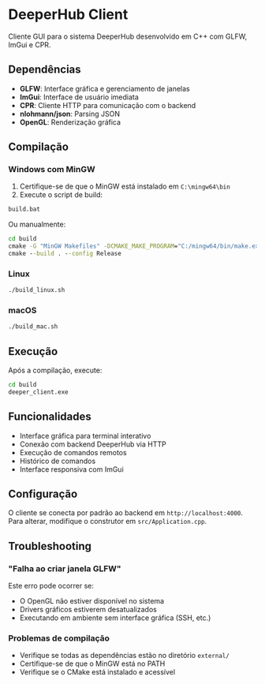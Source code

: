 # DeeperHub Client

Cliente GUI para o sistema DeeperHub desenvolvido em C++ com GLFW, ImGui e CPR.

## Dependências

- **GLFW**: Interface gráfica e gerenciamento de janelas
- **ImGui**: Interface de usuário imediata
- **CPR**: Cliente HTTP para comunicação com o backend
- **nlohmann/json**: Parsing JSON
- **OpenGL**: Renderização gráfica

## Compilação

### Windows com MinGW

1. Certifique-se de que o MinGW está instalado em `C:\mingw64\bin`
2. Execute o script de build:

```cmd
build.bat
```

Ou manualmente:

```cmd
cd build
cmake -G "MinGW Makefiles" -DCMAKE_MAKE_PROGRAM="C:/mingw64/bin/make.exe" -DCMAKE_C_COMPILER="C:/mingw64/bin/gcc.exe" -DCMAKE_CXX_COMPILER="C:/mingw64/bin/g++.exe" ..
cmake --build . --config Release
```

### Linux

```bash
./build_linux.sh
```

### macOS

```bash
./build_mac.sh
```

## Execução

Após a compilação, execute:

```cmd
cd build
deeper_client.exe
```

## Funcionalidades

- Interface gráfica para terminal interativo
- Conexão com backend DeeperHub via HTTP
- Execução de comandos remotos
- Histórico de comandos
- Interface responsiva com ImGui

## Configuração

O cliente se conecta por padrão ao backend em `http://localhost:4000`. 
Para alterar, modifique o construtor em `src/Application.cpp`.

## Troubleshooting

### "Falha ao criar janela GLFW"

Este erro pode ocorrer se:
- O OpenGL não estiver disponível no sistema
- Drivers gráficos estiverem desatualizados
- Executando em ambiente sem interface gráfica (SSH, etc.)

### Problemas de compilação

- Verifique se todas as dependências estão no diretório `external/`
- Certifique-se de que o MinGW está no PATH
- Verifique se o CMake está instalado e acessível
